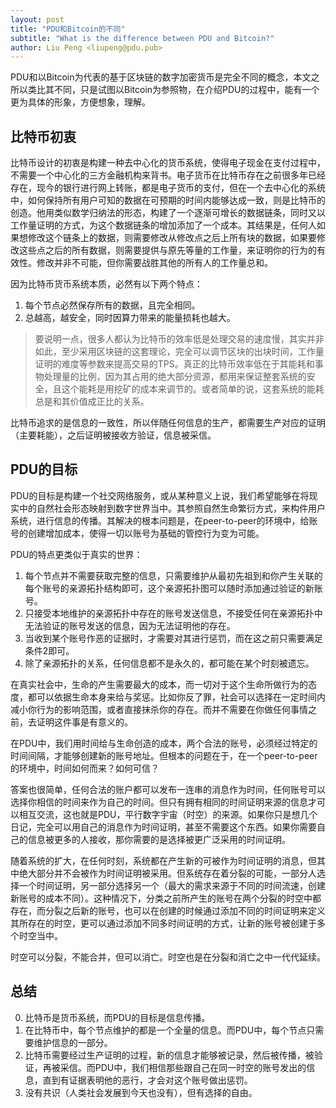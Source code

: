 ```yaml
---
layout: post
title: "PDU和Bitcoin的不同"
subtitle: "What is the difference between PDU and Bitcoin?"
author: Liu Peng <liupeng@pdu.pub>
---
```

PDU和以Bitcoin为代表的基于区块链的数字加密货币是完全不同的概念，本文之所以类比其不同，只是试图以Bitcoin为参照物，在介绍PDU的过程中，能有一个更为具体的形象，方便想象，理解。

## 比特币初衷

比特币设计的初衷是构建一种去中心化的货币系统，使得电子现金在支付过程中，不需要一个中心化的三方金融机构来背书。电子货币在比特币存在之前很多年已经存在，现今的银行进行网上转账，都是电子货币的支付，但在一个去中心化的系统中，如何保持所有用户可知的数据在可预期的时间内能够达成一致，则是比特币的创造。他用类似数学归纳法的形态，构建了一个逐渐可增长的数据链条，同时又以工作量证明的方式，为这个数据链条的增加添加了一个成本。其结果是，任何人如果想修改这个链条上的数据，则需要修改从修改点之后上所有块的数据，如果要修改这些点之后的所有数据，则需要提供与原先等量的工作量，来证明你的行为的有效性。修改并非不可能，但你需要战胜其他的所有人的工作量总和。

因为比特币货币系统本质，必然有以下两个特点：
1. 每个节点必然保存所有的数据，且完全相同。
2. 总越高，越安全，同时因算力带来的能量损耗也越大。

> 要说明一点，很多人都认为比特币的效率低是处理交易的速度慢，其实并非如此，至少采用区块链的这套理论，完全可以调节区块的出块时间，工作量证明的难度等参数来提高交易的TPS。真正的比特币效率低在于其能耗和事物处理量的比例，因为其占用的绝大部分资源，都用来保证整套系统的安全，且这个能耗是用挖矿的成本来调节的。或者简单的说，这套系统的能耗总是和其价值成正比的关系。

比特币追求的是信息的一致性，所以伴随任何信息的生产，都需要生产对应的证明（主要耗能），之后证明被接收方验证，信息被采信。


## PDU的目标

PDU的目标是构建一个社交网络服务，或从某种意义上说，我们希望能够在将现实中的自然社会形态映射到数字世界当中。其参照自然生命繁衍方式，来构件用户系统，进行信息的传播。其解决的根本问题是，在peer-to-peer的环境中，给账号的创建增加成本，使得一切以账号为基础的管控行为变为可能。

PDU的特点更类似于真实的世界：
1. 每个节点并不需要获取完整的信息，只需要维护从最初先祖到和你产生关联的每个账号的亲源拓扑结构即可，这个亲源拓扑图可以随时添加通过验证的新账号。
2. 只接受本地维护的亲源拓扑中存在的账号发送信息，不接受任何在亲源拓扑中无法验证的账号发送的信息，因为无法证明他的存在。
3. 当收到某个账号作恶的证据时，才需要对其进行惩罚，而在这之前只需要满足条件2即可。
4. 除了亲源拓扑的关系，任何信息都不是永久的，都可能在某个时刻被遗忘。

在真实社会中，生命的产生需要最大的成本，而一切对于这个生命所做行为的态度，都可以依据生命本身来给与奖惩。比如你反了罪，社会可以选择在一定时间内减小你行为的影响范围，或者直接抹杀你的存在。而并不需要在你做任何事情之前，去证明这件事是有意义的。

在PDU中，我们用时间给与生命创造的成本，两个合法的账号，必须经过特定的时间间隔，才能够创建新的账号地址。但根本的问题在于，在一个peer-to-peer的环境中，时间如何而来？如何可信？

答案也很简单，任何合法的账户都可以发布一连串的消息作为时间，任何账号可以选择你相信的时间来作为自己的时间。但只有拥有相同的时间证明来源的信息才可以相互交流，这也就是PDU，平行数字宇宙（时空）的来源。如果你只是想几个日记，完全可以用自己的消息作为时间证明，甚至不需要这个东西。如果你需要自己的信息被更多的人接收，那你需要的是选择被更广泛采用的时间证明。

随着系统的扩大，在任何时刻，系统都在产生新的可被作为时间证明的消息，但其中绝大部分并不会被作为时间证明被采用。但系统存在着分裂的可能，一部分人选择一个时间证明，另一部分选择另一个（最大的需求来源于不同的时间流速，创建新账号的成本不同）。这种情况下，分类之前所产生的账号在两个分裂的时空中都存在，而分裂之后新的账号，也可以在创建的时候通过添加不同的时间证明来定义其所存在的时空，更可以通过添加不同多时间证明的方式，让新的账号被创建于多个时空当中。

时空可以分裂，不能合并，但可以消亡。时空也是在分裂和消亡之中一代代延续。


## 总结

0. 比特币是货币系统，而PDU的目标是信息传播。
1. 在比特币中，每个节点维护的都是一个全量的信息。而PDU中，每个节点只需要维护信息的一部分。
2. 比特币需要经过生产证明的过程，新的信息才能够被记录，然后被传播，被验证，再被采信。而PDU中，我们相信那些跟自己在同一时空的账号发出的信息，直到有证据表明他的恶行，才会对这个账号做出惩罚。
3. 没有共识（人类社会发展到今天也没有），但有选择的自由。


